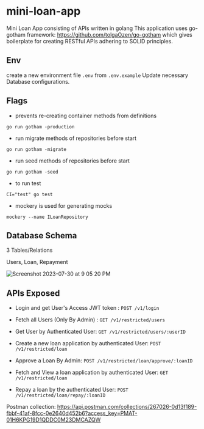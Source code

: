 # mini-loan-app
Mini Loan App consisting of APIs written in golang
This application uses go-gotham framework: https://github.com/tolgaOzen/go-gotham which gives boilerplate for creating RESTful APIs adhering to SOLID principles.

## Env
create a new environment file `.env` from `.env.example`
Update necessary Database configurations.

## Flags

- prevents re-creating container methods from definitions
```
go run gotham -production
```

- run migrate methods of repositories before start
```
go run gotham -migrate
```

- run seed methods of repositories before start
```
go run gotham -seed
```

- to run test 
```
CI="test" go test
```

- mockery is used for generating mocks
```
mockery --name ILoanRepository
```


## Database Schema

3 Tables/Relations

Users, Loan, Repayment

![Screenshot 2023-07-30 at 9 05 20 PM](https://github.com/guptaabhijit/mini-loan-app/assets/7620035/b0cc49ed-fa9c-408c-b12f-eef0ccfcfb30)


## APIs Exposed

- Login and get User's Access JWT token :  `POST /v1/login`
- Fetch all Users (Only By Admin) :        `GET /v1/restricted/users`
- Get User by Authenticated User:          `GET /v1/restricted/users/:userID`

- Create a new loan application by authenticated User:  `POST /v1/restricted/loan`
- Approve a Loan By Admin: `POST /v1/restricted/loan/approve/:loanID`
- Fetch and View a loan application by authenticated User:  `GET /v1/restricted/loan`
- Repay a loan by the authenticated User: `POST /v1/restricted/loan/repay/:loanID`

Postman collection: https://api.postman.com/collections/267026-0d13f189-fbbf-41af-8fcc-0e2640d452b6?access_key=PMAT-01H6KPG19D1QDDC0M23DMCAZQW